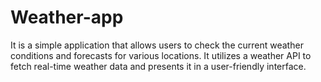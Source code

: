 # Weather-app
It is a simple application that allows users to check the current weather conditions and forecasts for various locations. It utilizes a weather API to fetch real-time weather data and presents it in a user-friendly interface.

